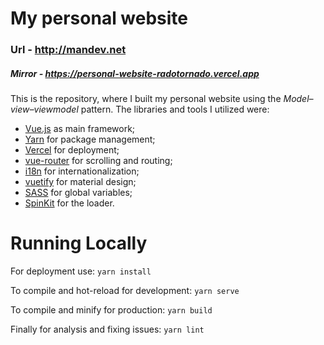 # My personal website 
### Url - http://mandev.net
##### Mirror - https://personal-website-radotornado.vercel.app

This is the repository, where I built my personal website using the *Model–view–viewmodel* pattern. The libraries and tools I utilized were: 
- [Vue.js](https://github.com/vuejs/vue) as main framework;
- [Yarn](https://github.com/yarnpkg/yarn) for package management;
- [Vercel](https://github.com/vercel/vercel) for deployment;
- [vue-router](https://github.com/vuejs/vue-router) for scrolling and routing;
- [i18n](https://github.com/kazupon/vue-i18n) for internationalization;
- [vuetify](https://github.com/vuetifyjs/vuetify) for material design;
- [SASS](https://github.com/sass/sass) for global variables; 
- [SpinKit](https://github.com/tobiasahlin/SpinKit) for the loader.  

# Running Locally

For deployment use: ```yarn install```

To compile and hot-reload for development: ```yarn serve```

To compile and minify for production: ```yarn build```

Finally for analysis and fixing issues: ```yarn lint```
